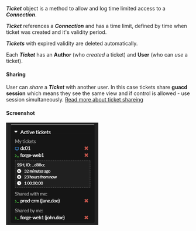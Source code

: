_**Ticket**_ object is a method to allow and log time limited access to a _**Connection**_.

_**Ticket**_ references a _**Connection**_ and has a time limit, defined by time when ticket was created and it's validity period.

_**Tickets**_ with expired validity are deleted automatically. 

Each _**Ticket**_ has an **Author** (who _created_ a ticket) and **User** (who can _use_ a ticket).

#### Sharing
User can _share_ a _**Ticket**_ with another user. In this case tickets share **guacd session** which means they see the same view and if control is allowed - use session simultaneously. [Read more about ticket shareing](../features/ticket-sharing.md)

#### Screenshot
![Ticket list screenshot](../img/guacozy-demo-ticket-list.png "Ticket list screenshot")